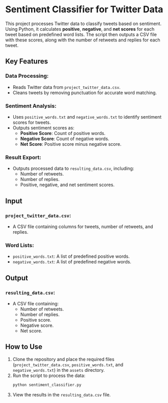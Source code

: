 # Sentiment Classifier for Twitter Data

This project processes Twitter data to classify tweets based on sentiment. Using Python, it calculates **positive**, **negative**, and **net scores** for each tweet based on predefined word lists. The script then outputs a CSV file with these scores, along with the number of retweets and replies for each tweet. 

## Key Features

### Data Processing:
- Reads Twitter data from `project_twitter_data.csv`.
- Cleans tweets by removing punctuation for accurate word matching.

### Sentiment Analysis:
- Uses `positive_words.txt` and `negative_words.txt` to identify sentiment scores for tweets.
- Outputs sentiment scores as:
  - **Positive Score**: Count of positive words.
  - **Negative Score**: Count of negative words.
  - **Net Score**: Positive score minus negative score.

### Result Export:
- Outputs processed data to `resulting_data.csv`, including:
  - Number of retweets.
  - Number of replies.
  - Positive, negative, and net sentiment scores.

## Input

### `project_twitter_data.csv`:
- A CSV file containing columns for tweets, number of retweets, and replies.

### Word Lists:
- `positive_words.txt`: A list of predefined positive words.
- `negative_words.txt`: A list of predefined negative words.

## Output

### `resulting_data.csv`:
- A CSV file containing:
  - Number of retweets.
  - Number of replies.
  - Positive score.
  - Negative score.
  - Net score.

## How to Use

1. Clone the repository and place the required files (`project_twitter_data.csv`, `positive_words.txt`, and `negative_words.txt`) in the `assets` directory.
2. Run the script to process the data:
   ```bash
   python sentiment_classifier.py
   ```
3. View the results in the `resulting_data.csv` file.
